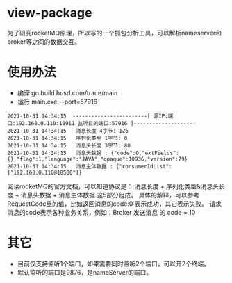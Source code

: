 # view-package
为了研究rocketMQ原理，所以写的一个抓包分析工具，可以解析nameserver和broker等之间的数据交互。

# 使用办法

- 编译 go build husd.com/trace/main
- 运行 main.exe --port=57916

```shell
2021-10-31 14:34:15  ------------------------[ 源IP:端口:192.168.0.110:10911 监听目的端口:57916 ]--------------------
2021-10-31 14:34:15   消息长度 4字节: 126
2021-10-31 14:34:15   序列化类型 1字节: 0
2021-10-31 14:34:15   消息头长度 3字节: 80
2021-10-31 14:34:15   消息头数据 : {"code":0,"extFields":{},"flag":1,"language":"JAVA","opaque":10936,"version":79}
2021-10-31 14:34:15   消息主体数据 : {"consumerIdList":["192.168.0.110@18500"]}
```
阅读rocketMQ的官方文档，可以知道协议是： 消息长度 + 序列化类型&消息头长度 + 消息头数据 + 消息主体数据 这5部分组成。
具体的解释，可以参考RequestCode里的值，比如返回消息的code:0 表示成功，其它表示失败。
请求消息的code表示各种业务关系，例如：Broker 发送消息 的 code = 10

# 其它

- 目前仅支持监听1个端口，如果需要同时监听2个端口，可以开2个终端。
- 默认监听的端口是9876，是nameServer的端口。
